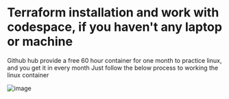 # Terraform installation and work with codespace, if you haven't any  laptop or machine
Github hub provide a free 60 hour container for one month to practice linux, and you get it in every month 
Just follow the below process to working the linux container 


![image](https://github.com/abhiramdas99/devops-iac-terraform/assets/62290469/0131ad4a-bcb9-42da-aa39-73d16735486f)

